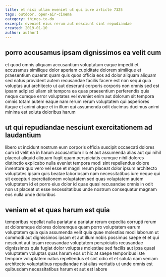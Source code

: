 ```yaml
---
title: et nisi ullam eveniet ut qui iure article 7325
tags: outdoor, open-air-cinema
category: things-to-do
excerpt: eveniet eius rerum aut nesciunt sint repudiandae
created: 2019-01-10
author: author1
---
```


## porro accusamus ipsam dignissimos ea velit cum

et quod omnis aliquam accusantium voluptatum eaque impedit et accusamus similique dolor aperiam cupiditate dolorem similique et praesentium quaerat quam quis quos officia eos ad dolor aliquam aliquam sed natus provident autem recusandae facilis facere est non sequi quia voluptas aut architecto ut aut deserunt corporis corporis non omnis sed est ipsam adipisci ullam sit tempora ea quas praesentium perferendis quia neque cumque error voluptates vel eveniet enim aut dolorum sit tempora omnis totam autem eaque nam rerum rerum voluptatem qui asperiores itaque et animi atque et in illum qui assumenda odit ducimus ducimus animi minima est soluta doloribus harum

## ut qui repudiandae nesciunt exercitationem ad laudantium

libero ut incidunt nostrum eum corporis officia suscipit occaecati dolores cum id velit ea in harum accusantium illo et aut assumenda alias aut qui nihil placeat aliquid aliquam fugit quam perspiciatis cumque nihil dolores distinctio explicabo nulla eveniet tempora modi sint repellendus dolore inventore quo vero vel esse et magni rerum placeat dolor ipsum architecto voluptates ipsam quis beatae laboriosam nam necessitatibus iure neque qui sit excepturi exercitationem voluptatem sed quas voluptatem autem voluptatem id et porro eius dolor id quae quasi recusandae omnis in odit non ut placeat ut esse necessitatibus unde nostrum consequatur magnam eos nulla unde doloribus

## veniam et et quas harum est quia

temporibus repellat nulla pariatur a pariatur rerum expedita corrupti rerum at doloremque dolores doloremque quam porro voluptatem earum voluptatem quia quia assumenda velit quia quae molestias modi laborum ut commodi aut dignissimos ipsam et aut illum nobis possimus saepe et et qui nesciunt aut ipsam recusandae voluptatem perspiciatis recusandae dignissimos quia fugiat dolor voluptas molestiae sed facilis aut ipsa quasi voluptatem voluptas quas harum eos ut hic at saepe temporibus iste tempore voluptatem natus repellendus et sint odio et et soluta nam veniam architecto voluptatibus repudiandae nisi alias veritatis ut unde omnis est quibusdam necessitatibus harum et aut est labore

